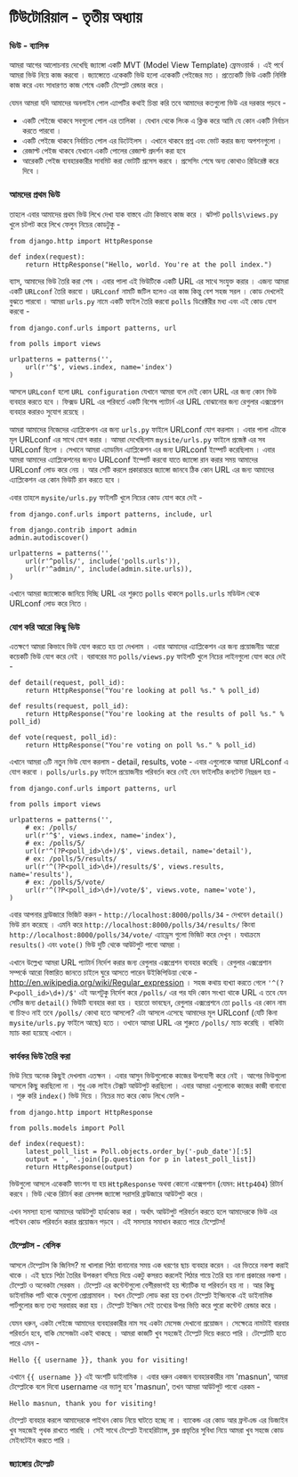 # টিউটোরিয়াল - তৃতীয় অধ্যায় 

### ভিউ - ব্যাসিক 

আমরা আগের আলোচনায় দেখেছি জ্যাঙ্গো একটি MVT (Model View Template) ফ্রেমওয়ার্ক । এই পর্বে আমরা ভিউ নিয়ে কাজ করবো । জ্যাঙ্গোতে একেকটি ভিউ হলো একেকটি পেইজের মত । প্রত্যেকটি ভিউ একটি নির্দিষ্ট কাজ করে এবং সাধারণত কাজ শেষে একটি টেম্প্লেট রেন্ডার করে । 

যেমন আমরা যদি আমাদের অনলাইন পোল এ্যাপটির কথাই চিন্তা করি তবে আমাদের কতগুলো ভিউ এর দরকার পড়বে - 

* একটি পেইজে থাকবে সবগুলো পোল এর তালিকা । যেখান থেকে লিংক এ ক্লিক করে আমি যে কোন একটি নির্বাচন করতে পারবো । 
* একটি পেইজে থাকবে নির্বাচিত পোল এর ডিটেইলস । এখানে থাকবে প্রশ্ন এবং ভোট করার জন্য অপশনগুলো । 
* রেজাল্ট পেইজ থাকবে যেখানে একটি পোলের রেজাল্ট প্রদর্শন করা হবে 
* আরেকটি পেইজ ব্যবহারকারীর সাবমিট করা ভোটটি প্রসেস করবে । প্রসেসিং শেষে অন্য কোথাও রিডিরেক্ট করে দিবে । 


### আমদের প্রথম ভিউ 

তাহলে এবার আমাদের প্রথম ভিউ লিখে দেখা যাক বাস্তবে এটা কিভাবে কাজ করে । ঝটপট `polls\views.py` খুলে চটপট করে লিখে ফেলুন নিচের কোডটুকু - 

	from django.http import HttpResponse

	def index(request):
    	return HttpResponse("Hello, world. You're at the poll index.")


ব্যাস, আমাদের ভিউ তৈরি করা শেষ । এবার পালা এই ভিউটিকে একটি URL এর সাথে সংযুক্ত করার । এজন্য আমরা একটি `URLconf` তৈরি করবো । `URLconf` নামটি জটিল হলেও এর কাজ কিন্তু বেশ সহজ সরল । কোড দেখলেই বুঝতে পারবো । আমরা `urls.py` নামে একটি ফাইল তৈরি করবো `polls` ডিরেক্টরীর মধ্য এবং এই কোড যোগ করবো - 


	from django.conf.urls import patterns, url

	from polls import views

	urlpatterns = patterns('',
    	url(r'^$', views.index, name='index')
	)

আসলে `URLconf` হলো `URL configuration` যেখানে আমরা বলে দেই কোন URL এর জন্য কোন ভিউ ব্যবহার করতে হবে । ফিক্সড URL এর পরিবর্তে একটি বিশেষ প্যাটার্ন এর URL বোঝানোর জন্য রেগুলার এক্সপ্রেশন ব্যবহার করারও সুযোগ রয়েছে । 

আমরা আমাদের নিজেদের এ্যাপ্লিকেশন এর জন্য `urls.py` ফাইলে URLconf যোগ করলাম । এবার পালা এটাকে মূল URLconf এর সাথে যোগ করার । আমরা দেখেছিলাম `mysite/urls.py` ফাইলে প্রজেক্ট এর সব URLconf ছিলো । সেখানে আমরা এ্যাডমিন এ্যাপ্লিকেশন এর জন্য URLconf ইম্পোর্ট করেছিলাম । এবার আমরা আমাদের এ্যাপ্লিকেশনের জন্যও URLconf ইম্পোর্ট করবো যাতে জ্যাঙ্গো রান করার সময় আমাদের URLconf লোড করে নেয় । আর সেটি করলে প্রকারান্তরে জ্যাঙ্গো জানবে ঠিক কোন URL এর জন্য আমাদের এ্যাপ্লিকেশন এর কোন ভিউটি রান করতে হবে । 

এবার তাহলে `mysite/urls.py` ফাইলটি খুলে নিচের কোড যোগ করে দেই - 

	from django.conf.urls import patterns, include, url

	from django.contrib import admin
	admin.autodiscover()

	urlpatterns = patterns('',
    	url(r'^polls/', include('polls.urls')),
    	url(r'^admin/', include(admin.site.urls)),
	)
	
এখানে আমরা জ্যাঙ্গোকে জানিয়ে দিচ্ছি URL এর শুরুতে `polls` থাকলে `polls.urls` মডিউল থেকে URLconf লোড করে নিতে । 

### যোগ করি আরো কিছু ভিউ 

এতক্ষণে আমরা কিভাবে ভিউ যোগ করতে হয় তা দেখলাম । এবার আমাদের এ্যাপ্লিকেশন এর জন্য প্রয়োজনীয় আরো কয়েকটি ভিউ যোগ করে নেই । বরাবরের মত `polls/views.py` ফাইলটি খুলে নিচের লাইনগুলো যোগ করে দেই - 

	def detail(request, poll_id):
    	return HttpResponse("You're looking at poll %s." % poll_id)

	def results(request, poll_id):
    	return HttpResponse("You're looking at the results of poll %s." % poll_id)

	def vote(request, poll_id):
    	return HttpResponse("You're voting on poll %s." % poll_id)
    	
 এখানে আমরা ৩টি নতুন ভিউ যোগ করলাম - detail, results, vote - এবার এগুলোকে আমরা URLconf এ যোগ করবো । `polls/urls.py` ফাইলে প্রয়োজনীয় পরিবর্তন করে নেই যেন ফাইলটির কনটেন্ট নিম্নরূপ হয় - 
 
 
	from django.conf.urls import patterns, url

	from polls import views

	urlpatterns = patterns('',
    	# ex: /polls/
    	url(r'^$', views.index, name='index'),
    	# ex: /polls/5/
    	url(r'^(?P<poll_id>\d+)/$', views.detail, name='detail'),
    	# ex: /polls/5/results/
    	url(r'^(?P<poll_id>\d+)/results/$', views.results, name='results'),
    	# ex: /polls/5/vote/
    	url(r'^(?P<poll_id>\d+)/vote/$', views.vote, name='vote'),
	)
	
	
এবার আপনার ব্রাউজারে ভিজিট করুন - `http://localhost:8000/polls/34` - দেখবেন `detail()` ভিউ রান করেছে । এমনি করে `http://localhost:8000/polls/34/results/` কিংবা `http://localhost:8000/polls/34/vote/` এ্যাড্রেস গুলো ভিজিট করে দেখুন । যথাক্রমে `results()` এবং `vote()` ভিউ দুটি থেকে আউটপুট পাবো আমরা । 

এখানে উল্লেখ্য আমরা URL প্যাটার্ন নির্দেশ করার জন্য রেগুলার এক্সপ্রেশন ব্যবহার করেছি । রেগুলার এক্সপ্রেশান সম্পর্কে আরো বিস্তারিত জানতে চাইলে ঘুরে আসতে পারেন উইকিপিডিয়া থেকে - <a href="http://en.wikipedia.org/wiki/Regular_expression">http://en.wikipedia.org/wiki/Regular_expression</a> । সহজ কথায় ব্যখ্যা করতে গেলে `'^(?P<poll_id>\d+)/$'` এই অংশটুকু নির্দেশ করে `/polls/` এর পর যদি কোন সংখ্যা থাকে URL এ তবে যেন সেটির জন্য `detail()` ভিউটি ব্যবহার করা হয় । হয়তো ভাবছেন, রেগুলার এক্সপ্রেশনে তো `polls` এর কোন নাম বা চিহ্নও নাই তবে `/polls/` কোথা হতে আসলো? এটা আসলে এসেছে আমাদের মূল URLconf (যেটি কিনা `mysite/urls.py` ফাইলে আছে) হতে । ওখানে আমরা URL এর শুরুতে `/polls/` ম্যাচ করেছি । বাকিটা ম্যাচ করা হয়েছে এখানে । 

### কার্যকর ভিউ তৈরি করা  

ভিউ নিয়ে অনেক কিছুই দেখলাম এতক্ষন । এবার আসুন ভিউগুলোকে কাজের উপযোগী করে নেই । আগের ভিউগুলো আসলে কিছু করছিলো না । শুধু এক লাইন টেক্সট আউটপুট করছিলো । এবার আমরা এগুলোকে কাজের কাজী বানাবো । শুরু করি `index()` ভিউ দিয়ে । নিচের মত করে কোড লিখে ফেলি - 

	from django.http import HttpResponse

	from polls.models import Poll

	def index(request):
    	latest_poll_list = Poll.objects.order_by('-pub_date')[:5]
    	output = ', '.join([p.question for p in latest_poll_list])
    	return HttpResponse(output)
    	
ভিউগুলো আসলে একেকটি ফাংশন যা হয় `HttpResponse` অথবা কোনো এক্সেপশান (যেমন: `Http404`) রিটার্ন করবে । ভিউ থেকে রিটার্ন করা রেসপন্স জ্যাঙ্গো সরাসরি ব্রাউজারে আউটপুট করে । 

এখন সমস্যা হলো আমাদের আউটপুট হার্ডকোড করা । অর্থাৎ আউটপুট পরিবর্তন করতে হলে আমাদেরকে ভিউ এর পাইথন কোড পরিবর্তন করার প্রয়োজন পড়বে । এই সমস্যার সমাধান করতে পারে টেম্প্লেটস! 

### টেম্প্লেটস - বেসিক 

আসলে টেম্প্লেটস কি জিনিস? মা খালারা পিঠা বানানোর সময় এক ধরণের ছাচ ব্যবহার করেন । এর ভিতরে নকশা করাই থাকে । এই ছাচে পিঠা তৈরির উপকরণ বসিয়ে দিয়ে একটু কসরত করলেই পিঠার গায়ে তৈরি হয় নানা প্রকারের নকশা । টেম্প্লেট ও অনেকটা সেরকম । টেম্প্লেট এর কন্টেন্টগুলো বেশীরভাগই হয় স্ট্যাটিক যা পরিবর্তন হয় না । আর কিছু ডাইনামিক পার্ট থাকে যেগুলো প্রোগ্রামাবল । যখন টেম্প্লেট লোড করা হয় তখন টেম্প্লেট ইন্জিনকে এই ডাইনামিক পার্টগুলোর জন্য তথ্য সরবারহ করা হয় । টেম্প্লেট ইন্জিন সেই তথ্যের উপর ভিত্তি করে পুরো কন্টেন্ট রেন্ডার করে । 

যেমন ধরুন, একটা পেইজে আমাদের ব্যবহারকারীর নাম সহ একটা মেসেজ দেখানো প্রয়োজন । সেক্ষেত্রে নামটাই বারবার পরিবর্তন হবে, বাকি মেসেজটা একই থাকছে । আমরা কাজটি খুব সহজেই টেম্প্লেট দিয়ে করতে পারি । টেম্প্লেটটি হতে পারে এমন - 

	Hello {{ username }}, thank you for visiting! 
	
এখানে `{{ username }}` এই অংশটি ডাইনামিক । এবার ধরুন একজন ব্যবহারকারীর নাম 'masnun', আমরা টেম্প্লেটকে বলে দিবো username এর ভ্যালু হবে 'masnun', তখন আমরা আউটপুট পাবো এরকম - 

	Hello masnun, thank you for visiting! 


টেম্প্লেট ব্যবহার করলে আমাদেরকে পাইথন কোড নিয়ে ঘাটতে হচ্ছে না । ব্যাকেন্ড এর কোড আর ফ্রন্টএন্ড এর ডিজাইন খুব সহজেই পৃথক রাখতে পারছি । সেই সাথে টেম্প্লেট ইনহেরিট্যান্স, ব্লক প্রভৃতির সুবিধা নিয়ে আমরা খুব সহজে কোড মেইনটেইন করতে পারি । 

### জ্যাঙ্গোয় টেম্প্লেট 

